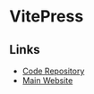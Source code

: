 # VitePress

<!--
https://docs.stepci.com/
-->

## Links

- [Code Repository](https://github.com/vuejs/vitepress)
- [Main Website](https://vitepress.vuejs.org/)
